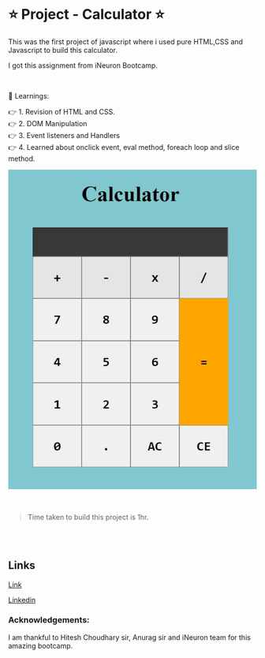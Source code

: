# ⭐ Project - Calculator ⭐

This was the first project of javascript where i used pure HTML,CSS and Javascript to build this calculator.

I got this assignment from iNeuron Bootcamp.

<br>

📌 Learnings:

👉 1\. Revision of HTML and CSS.<br>
👉 2\. DOM Manipulation<br>
👉 3\. Event listeners and Handlers<br>
👉 4\. Learned about onclick event, eval method, foreach loop and slice method.<br>

![ScreenShot](screenshot.JPG)

<br>

> Time taken to build this project is 1hr.

<br><br>

## Links

[Link](javascriptmycalculator.netlify.app)

[Linkedin](https://www.linkedin.com/in/pratyush-kesarwani-2b6601171/)

### Acknowledgements:

I am thankful to Hitesh Choudhary sir, Anurag sir and iNeuron team for this amazing bootcamp.
